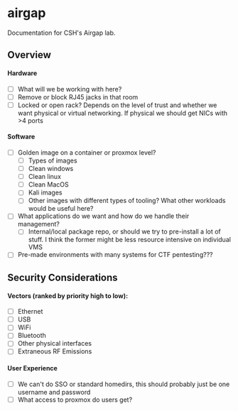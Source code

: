 # airgap
Documentation for CSH's Airgap lab.

## Overview

#### Hardware
- [ ] What will we be working with here? 
- [ ] Remove or block RJ45 jacks in that room
- [ ] Locked or open rack? Depends on the level of trust and whether we want physical or virtual networking. If physical we should get NICs with >4 ports

#### Software
- [ ] Golden image on a container or proxmox level?
  - [ ]  Types of images
    - [ ]  Clean windows
    - [ ]  Clean linux
    - [ ]  Clean MacOS
    - [ ]  Kali images
    - [ ]  Other images with different types of tooling? What other workloads would be useful here?
- [ ] What applications do we want and how do we handle their management?
  - [ ]  Internal/local package repo, or should we try to pre-install a lot of stuff. I think the former might be less resource intensive on individual VMS
- [ ] Pre-made environments with many systems for CTF pentesting???

## Security Considerations

#### Vectors (ranked by priority high to low):
- [ ] Ethernet
- [ ] USB
- [ ] WiFi
- [ ] Bluetooth
- [ ] Other physical interfaces
- [ ] Extraneous RF Emissions

#### User Experience
- [ ] We can't do SSO or standard homedirs, this should probably just be one username and password
- [ ] What access to proxmox do users get?
